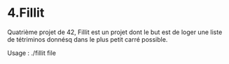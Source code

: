 # 4.Fillit

Quatrième projet de 42, Fillit est un projet dont le but est de loger une liste de tétriminos donnésq dans le plus petit carré possible.

Usage :
./fillit file
